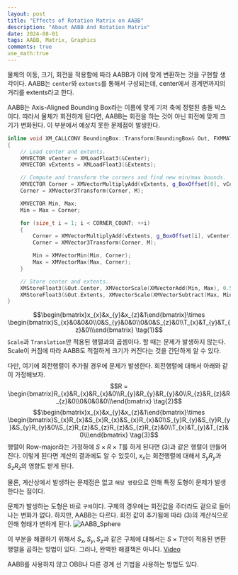 ```yaml
---
layout: post
title: "Effects of Rotation Matrix on AABB"
description: "About AABB And Rotation Matrix"
date: 2024-08-01
tags: AABB, Matrix, Graphics
comments: true
use_math:true
---
```



물체의 이동, 크기, 회전을 적용함에 따라 AABB가 이에 맞게 변환하는 것을 구현할 생각이다. AABB는 `center`와 `extents`를 통해서 구성되는데, center에서 경계면까지의 거리를 extents라고 한다. 

AABB는 Axis-Aligned Bounding Box라는 이름에 맞게 기저 축에 정렬된 충돌 박스이다. 따라서 물체가 회전하게 된다면, AABB는 회전을 하는 것이 아닌 회전에 맞게 크기가 변화된다. 이 부분에서 예상치 못한 문제점이 발생한다.
```cpp
inline void XM_CALLCONV BoundingBox::Transform(BoundingBox& Out, FXMMATRIX M) const noexcept
{
    // Load center and extents.
    XMVECTOR vCenter = XMLoadFloat3(&Center);
    XMVECTOR vExtents = XMLoadFloat3(&Extents);

    // Compute and transform the corners and find new min/max bounds.
    XMVECTOR Corner = XMVectorMultiplyAdd(vExtents, g_BoxOffset[0], vCenter);
    Corner = XMVector3Transform(Corner, M);

    XMVECTOR Min, Max;
    Min = Max = Corner;

    for (size_t i = 1; i < CORNER_COUNT; ++i)
    {
        Corner = XMVectorMultiplyAdd(vExtents, g_BoxOffset[i], vCenter);
        Corner = XMVector3Transform(Corner, M);

        Min = XMVectorMin(Min, Corner);
        Max = XMVectorMax(Max, Corner);
    }

    // Store center and extents.
    XMStoreFloat3(&Out.Center, XMVectorScale(XMVectorAdd(Min, Max), 0.5f));
    XMStoreFloat3(&Out.Extents, XMVectorScale(XMVectorSubtract(Max, Min), 0.5f));
}
```

$$\begin{bmatrix}x_{x}&x_{y}&x_{z}&1\end{bmatrix}\times
\begin{bmatrix}S_{x}&0&0&0\\0&S_{y}&0&0\\0&0&S_{z}&0\\T_{x}&T_{y}&T_{z}&0\\\end{bmatrix} \tag{1}$$
`Scale`과 `Translation`만 적용된 행렬과의 곱셈이다. 할 때는 문제가 발생하지 않는다. Scale이 커짐에 따라 AABB도 적절하게 크기가 커진다는 것을 간단하게 알 수 있다.

다만, 여기에 회전행렬이 추가될 경우에 문제가 발생한다. 회전행렬에 대해서 아래와 같이 가정해보자.
$$R =
\begin{bmatrix}R_{x}&R_{x}&R_{x}&0\\R_{y}&R_{y}&R_{y}&0\\R_{z}&R_{z}&R_{z}&0\\0&0&0&0\\\end{bmatrix} \tag{2}$$
$$\begin{bmatrix}x_{x}&x_{y}&x_{z}&1\end{bmatrix}\times
\begin{bmatrix}S_{x}R_{x}&S_{x}R_{x}&S_{x}R_{x}&0\\S_{y}R_{y}&S_{y}R_{y}&S_{y}R_{y}&0\\S_{z}R_{z}&S_{z}R_{z}&S_{z}R_{z}&0\\T_{x}&T_{y}&T_{z}&0\\\end{bmatrix} \tag{3}$$
행렬이 Row-major라는 가정하에 $S\times R\times T$를 하게 된다면 $(3)$과 같은 행렬이 만들어진다. 이렇게 된다면 계산의 결과에도 알 수 있듯이, $x_{x}$는 회전행렬에 대해서 $S_{y}R_{y}$과 $S_{z}R_{z}$의 영향도 받게 된다.

물론, 계산상에서 발생하는 문제점은 없고 `해당 영향`으로 인해 특정 도형이 문제가 발생한다는 점이다.

문제가 발생하는 도형은 바로 `구체`이다. 구체의 경우에는 회전값을 주더라도 겉으로 들어나는 변화가 없다. 하지만, AABB는 다르다. 회전 값이 추가됨에 따라 $(3)$의 계산식으로 인해 형태가 변하게 된다.
![AABB_Sphere](https://github.com/user-attachments/assets/8670a45b-02ea-48ef-b4fa-cad6fd7422bd)

이 부분을 해결하기 위해서 $S_{x}, S_{y}, S_{z}$과 같은 구체에 대해서는 $S\times T$만이 적용된 변환행렬을 곱하는 방법이 있다. 그러나, 완벽한 해결책은 아니다. [Video](https://www.youtube.com/watch?v=Zyz0hNHtj78&ab_channel=KoalaJung)

AABB를 사용하지 않고 OBB나 다른 경계 선 기법을 사용하는 방법도 있다.
